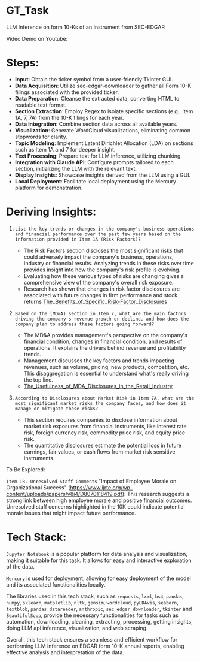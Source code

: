 # GT_Task
LLM Inference on form 10-Ks of an Instrument from SEC-EDGAR

Video Demo on Youtube:

# Steps:

- **Input**: Obtain the ticker symbol from a user-friendly Tkinter GUI.
- **Data Acquisition**: Utilize sec-edgar-downloader to gather all Form 10-K filings associated with the provided ticker.
- **Data Preparation**: Cleanse the extracted data, converting HTML to readable text format.
- **Section Extraction**: Employ Regex to isolate specific sections (e.g., Item 1A, 7, 7A) from the 10-K filings for each year.
- **Data Integration**: Combine section data across all available years.
- **Visualization**: Generate WordCloud visualizations, eliminating common stopwords for clarity.
- **Topic Modeling**: Implement Latent Dirichlet Allocation (LDA) on sections such as Item 1A and 7 for deeper insight.
- **Text Processing**: Prepare text for LLM inference, utilizing chunking.
- **Integration with Claude API**: Configure prompts tailored to each section, initializing the LLM with the relevant text.
- **Display Insight**s: Showcase insights derived from the LLM using a GUI.
- **Local Deployment**: Facilitate local deployment using the Mercury platform for demonstration.

# Deriving Insights:

1. `List the key trends or changes in the company's business operations and financial performance over the past few years based on the information provided in Item 1A (Risk Factors)?`
    - The Risk Factors section discloses the most significant risks that could adversely impact the company's business, operations, industry or financial results. Analyzing trends in these risks over time provides insight into how the company's risk profile is evolving.
    - Evaluating how these various types of risks are changing gives a comprehensive view of the company's overall risk exposure.
    - Research has shown that changes in risk factor disclosures are associated with future changes in firm performance and stock returns [The_Benefits_of_Specific_Risk-Factor_Disclosures](https://www.researchgate.net/publication/272245080_The_Benefits_of_Specific_Risk-Factor_Disclosures)

2. `Based on the (MD&A) section in Item 7, what are the main factors driving the company's revenue growth or decline, and how does the company plan to address these factors going forward?`
    - The MD&A provides management's perspective on the company's financial condition, changes in financial condition, and results of operations. It explains the drivers behind revenue and profitability trends.
    - Management discusses the key factors and trends impacting revenues, such as volume, pricing, new products, competition, etc. This disaggregation is essential to understand what's really driving the top line.
    - [The_Usefulness_of_MDA_Disclosures_in_the_Retail_Industry](https://www.researchgate.net/publication/254109721_The_Usefulness_of_MDA_Disclosures_in_the_Retail_Industry)

3. `According to Disclosures about Market Risk in Item 7A, what are the most significant market risks the company faces, and how does it manage or mitigate these risks?`
    - This section requires companies to disclose information about market risk exposures from financial instruments, like interest rate risk, foreign currency risk, commodity price risk, and equity price risk.
    - The quantitative disclosures estimate the potential loss in future earnings, fair values, or cash flows from market risk sensitive instruments.

To Be Explored:

`Item 1B. Unresolved Staff Comments`
"Impact of Employee Morale on Organizational Success" (https://www.ijrte.org/wp-content/uploads/papers/v8i4/D8070118419.pdf): This research suggests a strong link between high employee morale and positive financial outcomes. Unresolved staff concerns highlighted in the 10K could indicate potential morale issues that might impact future performance.

# Tech Stack:
`Jupyter Notebook` is a popular platform for data analysis and visualization, making it suitable for this task. It allows for easy and interactive exploration of the data.

`Mercury` is used for deployment, allowing for easy deployment of the model and its associated functionalities locally.

The libraries used in this tech stack, such as `requests`, `lxml`, `bs4`, `pandas`, `numpy`, `sklearn`, `matplotlib`, `nltk`, `gensim`, `wordcloud`, `pyLDAvis`, `seaborn`, `textblob`, `pandas_datareader`, `anthropic`, `sec_edgar_downloader`, `tkinter` and `BeautifulSoup`, provide the necessary functionalities for tasks such as automation, downloading, cleaning, extracting, processing, getting insights, doing LLM api inference, visualization, and web scraping.

Overall, this tech stack ensures a seamless and efficient workflow for performing LLM inference on EDGAR form 10-K annual reports, enabling effective analysis and interpretation of the data.

